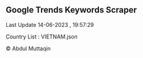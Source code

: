 

## Google Trends Keywords Scraper 
 
Last Update 14-06-2023 , 19:57:29

Country List :
VIETNAM.json



© Abdul Muttaqin 
